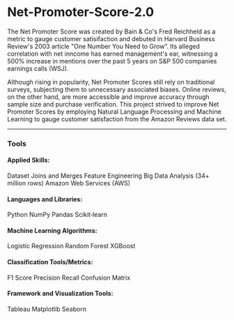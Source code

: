 # Net-Promoter-Score-2.0

The Net Promoter Score was created by Bain & Co's Fred Reichheld as a metric to gauge customer satisifaction and debuted in Harvard Business Review's 2003 article "One Number You Need to Grow”. Its alleged correlation with net inncome has earned management's ear, witnessing a 500% increase in mentions over the past 5 years on S&P 500 companies earnings calls (WSJ).

Although rising in popularity, Net Promoter Scores still rely on traditional surveys, subjecting them to unnecessary associated biases. Online reviews, on the other hand, are more accessible and improve accuracy through sample size and purchase verification. This project strived to improve Net Promoter Scores by employing Natural Language Processing and Machine Learning to gauge customer satisfaction from the Amazon Reviews data set.

___

### Tools

#### Applied Skills:

Dataset Joins and Merges
Feature Engineering
Big Data Analysis (34+ million rows)
Amazon Web Services (AWS)

#### Languages and Libraries:

Python
NumPy
Pandas
Scikit‐learn

#### Machine Learning Algorithms:

Logistic Regression
Random Forest
XGBoost

#### Classification Tools/Metrics:

F1 Score
Precision
Recall
Confusion Matrix

#### Framework and Visualization Tools:

Tableau
Matplotlib
Seaborn
